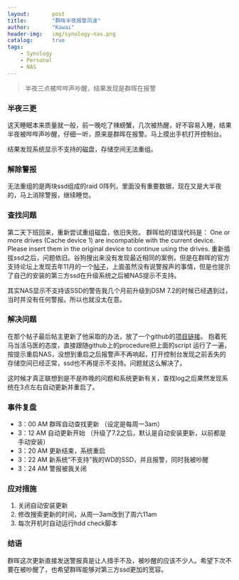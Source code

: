 ```yaml
---
layout:       post
title:        "群晖半夜报警风波"
author:       "Kawai"
header-img:   img/synology-nas.png
catalog:      true
tags:
    - Synology
    - Personal
    - NAS
---
```


> 半夜三点被哔哔声吵醒，结果发现是群晖在报警

### 半夜三更
这天睡眠本来质量就一般，前一晚吃了辣螃蟹，几次被热醒，好不容易入睡，结果半夜被哔哔声吵醒，仔细一听，原来是群晖在报警。马上摸出手机打开控制台。

结果发现系统显示不支持的磁盘，存储空间无法重组。

### 解除警报
无法重组的是两块ssd组成的raid 0阵列，里面没有重要数据，现在又是大半夜的，马上消除警报，继续睡觉。

### 查找问题
第二天下班回来，重新尝试重组磁盘，依旧失败。
群晖给的错误代码是：
One or more drives (Cache device 1) are incompatible with the current device. Please insert them in the original device to continue using the drives.
重新插拔ssd之后，问题依旧。谷狗搜出来没有发现最近相同的案例，但是在群晖的官方支持论坛上发现去年11月的一个[帖子](https://community.synology.com/enu/forum/1/post/190402)，上面虽然没有说警报声的事情，但是也提示了自己的安装的第三方ssd在升级系统之后被NAS提示不支持。

其实NAS显示不支持该SSD的警告我几个月前升级到DSM 7.2的时候已经遇到过， 当时并没有任何警报。所以也就没太在意。

### 解决问题
在那个帖子最后帖主更新了他采取的办法，放了一个github的[项目链接](https://github.com/007revad/Synology_HDD_db)。
抱着死马当活马医的态度，直接跟随github上的procedure把上面的script 运行了一遍，按提示重启NAS，没想到重启之后报警声不再响起，打开控制台发现之前丢失的存储空间已经正常，ssd也不再提示不支持。问题就这么解决了。

这时候才真正联想到是不是昨晚的问题和系统更新有关，查找log之后果然发现系统在3点左右自动更新并重启了。

### 事件复盘
- 3：00 AM 群晖自动查找更新 （设定是每周一3am）
- 3：12 AM 自动更新开始 （升级了7.2之后，默认是自动安装更新，以前都是手动安装）
- 3：20 AM 更新结束，系统重启
- 3：22 AM 新系统“不支持”我的WD的SSD，并且报警，同时我被吵醒
- 3：24 AM 警报被我关闭

### 应对措施
1. 关闭自动安装更新
2. 修改搜索更新的时间，从周一3am改到了周六11am
3. 每次开机时自动运行hdd check脚本   

### 结语
群晖这次更新直接发送警报真是让人措手不及，被吵醒的应该不少人。希望下次不要在被吵醒了，也希望群晖能够对第三方ssd更加的宽容。



